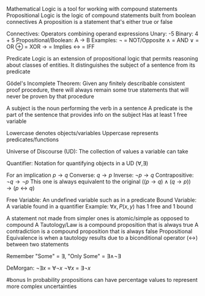 Mathematical Logic is a tool for working with compound statements
Propositional Logic is the logic of compound statements built from boolean connectives
A proposition is a statement that's either true or false

Connectives:
	Operators combining operand expressions
	Unary: -5
	Binary: 4 + 5
	Propositional/Boolean: A $\to$ B
	Examples:
		¬ = NOT/Opposite
		$\land$ = AND
		$\lor$ = OR
		$\oplus$ = XOR
		$\to$ = Implies
		$\leftrightarrow$ = IFF

Predicate Logic is an extension of propositional logic that permits reasoning about classes of entities. It distinguishes the subject of a sentence from its predicate

Gödel's Incomplete Theorem:
	Given any finitely describable consistent proof procedure, there will always remain some true statements that will never be proven by that procedure

A subject is the noun performing the verb in a sentence
A predicate is the part of the sentence that provides info on the subject
	Has at least 1 free variable

Lowercase denotes objects/variables
Uppercase represents predicates/functions

Universe of Discourse (UD):
	The collection of values a variable can take

Quantifier:
	Notation for quantifying objects in a UD
	($\forall , \exists$)

For an implication $p \to q$
	Converse: $q \to p$
	Inverse: $¬p \to q$
	Contrapositive: $¬q \to ¬p$
		This one is always equivalent to the original
	$((p \to q) \land (q \to p)) \to (p \leftrightarrow q)$

Free Variable:
	An undefined variable such as in a predicate
Bound Variable:
	A variable found in a quantifier
Example:
	$\forall x, P(x, y)$ has 1 free and 1 bound

A statement not made from simpler ones is atomic/simple as opposed to compound
A Tautology/Law is a compound proposition that is always true
A contradiction is a compound proposition that is always false
Propositional Equivalence is when a tautology results due to a biconditional operator ($\leftrightarrow$) between two statements

Remember "Some" = $\exists$, "Only Some" = $\exists \land ¬\exists$

DeMorgan:
	¬$\exists x$ = $\forall ¬x$
	¬$\forall x$ = $\exists ¬x$

#bonus 
In probability propositions can have percentage values to represent more complex uncertainties 